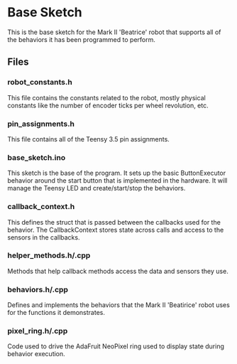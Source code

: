 # Base Sketch

This is the base sketch for the Mark II 'Beatrice' robot that supports all of the behaviors
it has been programmed to perform.

## Files

### robot_constants.h

This file contains the constants related to the robot, mostly physical constants like the
number of encoder ticks per wheel revolution, etc.

### pin_assignments.h

This file contains all of the Teensy 3.5 pin assignments.

### base_sketch.ino

This sketch is the base of the program. It sets up the basic ButtonExecutor behavior around
the start button that is implemented in the hardware. It will manage the Teensy LED and
create/start/stop the behaviors.

### callback_context.h

This defines the struct that is passed between the callbacks used for the behavior. The
CallbackContext stores state across calls and access to the sensors in the callbacks.

### helper_methods.h/.cpp

Methods that help callback methods access the data and sensors they use.

### behaviors.h/.cpp

Defines and implements the behaviors that the Mark II 'Beatirice' robot uses for the
functions it demonstrates.

### pixel_ring.h/.cpp

Code used to drive the AdaFruit NeoPixel ring used to display state during behavior
execution.
